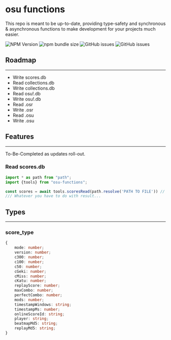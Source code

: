 # osu functions

This repo is meant to be up-to-date, providing type-safety and synchronous & asynchronous functions to make development for your projects much easier.

![NPM Version](https://img.shields.io/npm/v/osu-functions)  ![npm bundle size](https://img.shields.io/bundlephobia/min/osu-functions) ![GitHub issues](https://img.shields.io/github/issues/konotorii/osu-functions) ![GitHub issues](https://img.shields.io/github/issues/konotorii/osu-functions)


## Roadmap
- - -

- Write scores.db
- Read collections.db
- Write collections.db
- Read osu!.db
- Write osu!.db
- Read .osr
- Write .osr
- Read .osu
- Write .osu


## Features
- - -

To-Be-Completed as updates roll-out.

### Read scores.db
```ts
import * as path from "path";
import {tools} from "osu-functions";

const scores = await tools.scoresRead(path.resolve('PATH TO FILE')) // returns score_type[]
/// Whatever you have to do with result...
```


## Types
- - -
### score_type
```ts
{
    mode: number;
    version: number;
    c300: number;
    c100: number;
    c50: number;
    cGeki: number;
    cMiss: number;
    cKatu: number;
    replayScore: number;
    maxCombo: number;
    perfectCombo: number;
    mods: number;
    timestampWindows: string;
    timestampMs: number;
    onlineScoreId: string;
    player: string;
    beatmapMd5: string;
    replayMd5: string;
}

```